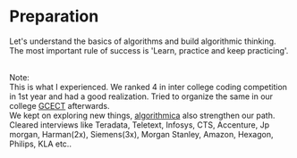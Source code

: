 # Preparation
Let's understand the basics of algorithms and build algorithmic thinking.
The most important rule of success is 'Learn, practice and keep practicing'.
<br>
<br>

Note:<br>
This is what I experienced.
We ranked 4 in inter college coding competition in 1st year and had a good realization. Tried to organize the same in our college [GCECT](https://en.wikipedia.org/wiki/Government_College_of_Engineering_and_Ceramic_Technology) afterwards. <br>
We kept on exploring new things, [algorithmica](http://www.algorithmica.co.in/course1.php) also strengthen our path. <br>
Cleared interviews like Teradata, Teletext, Infosys, CTS, Accenture, Jp morgan, Harman(2x), Siemens(3x), Morgan Stanley, Amazon, Hexagon, Philips, KLA etc..
